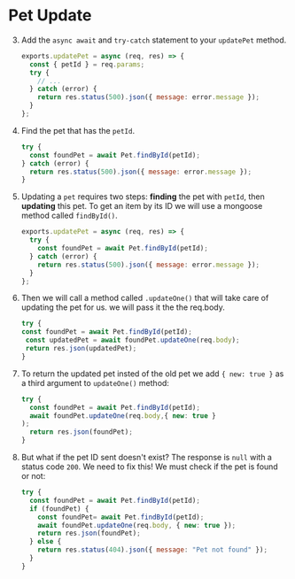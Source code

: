 # Pet Update

3. Add the `async await` and `try-catch` statement to your `updatePet` method.

   ```javascript
   exports.updatePet = async (req, res) => {
     const { petId } = req.params;
     try {
       // ...
     } catch (error) {
       return res.status(500).json({ message: error.message });
     }
   };
   ```

4. Find the pet that has the `petId`.

   ```javascript
   try {
     const foundPet = await Pet.findById(petId);
   } catch (error) {
     return res.status(500).json({ message: error.message });
   }
   ```

5. Updating a `pet` requires two steps: **finding** the pet with `petId`, then **updating** this pet. To get an item by its ID we will use a mongoose method called `findById()`.

   ```javascript
   exports.updatePet = async (req, res) => {
     try {
       const foundPet = await Pet.findById(petId);
     } catch (error) {
       return res.status(500).json({ message: error.message });
     }
   };
   ```

6. Then we will call a method called `.updateOne()` that will take care of updating the pet for us. we will pass it the the req.body.

   ```javascript
   try {
   const foundPet = await Pet.findById(petId);
    const updatedPet = await foundPet.updateOne(req.body);
    return res.json(updatedPet);
   }
   ```

7. To return the updated pet insted of the old pet we add `{ new: true }` as a third argument to `updateOne()` method:

   ```javascript
   try {
     const foundPet = await Pet.findById(petId);
     await foundPet.updateOne(req.body,{ new: true }
   );
     return res.json(foundPet);
   }
   ```

8. But what if the pet ID sent doesn't exist? The response is `null` with a status code `200`. We need to fix this! We must check if the pet is found or not:

   ```javascript
   try {
     const foundPet = await Pet.findById(petId);
     if (foundPet) {
       const foundPet= await Pet.findById(petId);
       await foundPet.updateOne(req.body, { new: true });
       return res.json(foundPet);
     } else {
       return res.status(404).json({ message: "Pet not found" });
     }
   }
   ```
